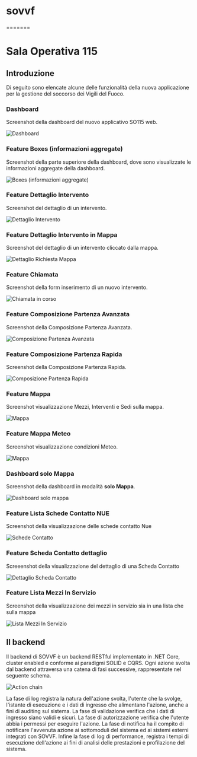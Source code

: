# sovvf

=======
# Sala Operativa 115

## Introduzione

Di seguito sono elencate alcune delle funzionalità della nuova applicazione per la gestione del soccorso dei Vigili del Fuoco.

### Dashboard

Screenshot della dashboard del nuovo applicativo SO115 web.

![Dashboard](doc/images/dashboard.jpg)

### Feature Boxes (informazioni aggregate)

Screenshot della parte superiore della dashboard, dove sono visualizzate le informazioni aggregate della dashboard.

![Boxes (informazioni aggregate)](doc/images/boxes.jpg)

### Feature Dettaglio Intervento

Screenshot del dettaglio di un intervento.

![Dettaglio Intervento](doc/images/dettaglio-richiesta.jpg)

### Feature Dettaglio Intervento in Mappa

Screenshot del dettaglio di un intervento cliccato dalla mappa.

![Dettaglio Richiesta Mappa](doc/images/dettaglio-richiesta-mappa.jpg)

### Feature Chiamata

Screenshot della form inserimento di un nuovo intervento.

![Chiamata in corso](doc/images/chiamata.jpg)

### Feature Composizione Partenza Avanzata

Screenshot della Composizione Partenza Avanzata.

![Composizione Partenza Avanzata](doc/images/composizione.jpg)

### Feature Composizione Partenza Rapida

Screenshot della Composizione Partenza Rapida.

![Composizione Partenza Rapida](doc/images/composizione-rapida.jpg)

### Feature Mappa

Screenshot visualizzazione Mezzi, Interventi e Sedi sulla mappa.

![Mappa](doc/images/dettaglio-marker.jpg)

### Feature Mappa Meteo

Screenshot visualizzazione condizioni Meteo.

![Mappa](doc/images/meteo-marker.jpg)

### Dashboard solo Mappa

Screenshot della dashboard in modalità __solo Mappa__.

![Dashboard solo mappa](doc/images/dashboard-solo-mappa.jpg)

### Feature Lista Schede Contatto NUE

Screenshot della visualizzazione delle schede contatto Nue

![Schede Contatto](doc/images/schede-contatto.jpg)

### Feature Scheda Contatto dettaglio

Screeenshot della visualizzazione del dettaglio di una Scheda Contatto

![Dettaglio Scheda Contatto](doc/images/schede-contatto-dettaglio.jpg)

### Feature Lista Mezzi In Servizio

Screenshot della visualizzazione dei mezzi in servizio sia in una lista che sulla mappa

![Lista Mezzi In Servizio](doc/images/lista-mezzi-in-servizio.jpg)

## Il backend

Il backend di SOVVF è un backend RESTful implementato in .NET Core, cluster enabled e conforme ai paradigmi SOLID e CQRS. Ogni azione svolta dal backend attraversa una catena di fasi successive, rappresentate nel seguente schema.

![Action chain](doc/images/ActionChain.png)

La fase di log registra la natura dell'azione svolta, l'utente che la svolge, l'istante di esecuzione e i dati di ingresso che alimentano l'azione, anche a fini di auditing sul sistema. La fase di validazione verifica che i dati di ingresso siano validi e sicuri. La fase di autorizzazione verifica che l'utente abbia i permessi per eseguire l'azione. La fase di notifica ha il compito di notificare l'avvenuta azione ai sottomoduli del sistema ed ai sistemi esterni integrati con SOVVF. Infine la fase di log di performance, registra i tempi di esecuzione dell'azione ai fini di analisi delle prestazioni e profilazione del sistema.
